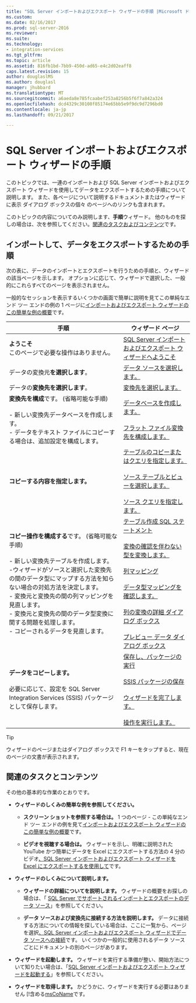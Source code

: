 ```yaml
---
title: "SQL Server インポートおよびエクスポート ウィザードの手順 |Microsoft ドキュメント"
ms.custom: 
ms.date: 02/16/2017
ms.prod: sql-server-2016
ms.reviewer: 
ms.suite: 
ms.technology:
- integration-services
ms.tgt_pltfrm: 
ms.topic: article
ms.assetid: 816fb1bd-7bb9-450d-ad65-e4c2d02eaff8
caps.latest.revision: 15
author: douglaslMS
ms.author: douglasl
manager: jhubbard
ms.translationtype: MT
ms.sourcegitcommit: a6aeda8e785fcaabef253a8256b5f6f7a842a324
ms.openlocfilehash: dcd4329c30108f85174e65bb5e9f9dc9d7296bd0
ms.contentlocale: ja-jp
ms.lasthandoff: 09/21/2017

---
```

# <a name="steps-in-the-sql-server-import-and-export-wizard"></a>SQL Server インポートおよびエクスポート ウィザードの手順
このトピックでは、一連のインポートおよび SQL Server インポートおよびエクスポート ウィザードを使用してデータをエクスポートするための手順について説明します。 また、各ページについて説明するドキュメントまたはウィザードに表示 ダイアログ ボックスの個々 のページへのリンクも含まれます。

このトピックの内容についてのみ説明します、**手順**ウィザード。 他のものを探しの場合は、次を参照してください。[関連のタスクおよびコンテンツ](#related)です。

## <a name="steps-for-importing-and-exporting-data"></a>インポートして、データをエクスポートするための手順  
 次の表に、データのインポートとエクスポートを行うための手順と、ウィザードの該当ページを示します。 オプションに応じて、ウィザードで選択した、一般的にこれらすべてのページを表示されません。  

一般的なセッションを表示するいくつかの画面で簡単に説明を見てこの単純なエンド ツー エンドの例の 1 ページに[インポートおよびエクスポート ウィザードのこの簡単な例の概要](../../integration-services/import-export-data/get-started-with-this-simple-example-of-the-import-and-export-wizard.md)です。

|手順|ウィザード ページ|  
|----------|------------------|  
|**ようこそ**<br />このページで必要な操作はありません。|[SQL Server インポートおよびエクスポート ウィザードへようこそ](../../integration-services/import-export-data/welcome-to-sql-server-import-and-export-wizard.md)|  
|データの変換元**を選択します**。|[データ ソースを選択します。](../../integration-services/import-export-data/choose-a-data-source-sql-server-import-and-export-wizard.md)|  
|データの**変換先を選択します**。|[変換先を選択します。](../../integration-services/import-export-data/choose-a-destination-sql-server-import-and-export-wizard.md)|  
|**変換先を構成**です。 (省略可能な手順)<br /><br /> - 新しい変換先データベースを作成します。<br />- データをテキスト ファイルにコピーする場合は、追加設定を構成します。|[データベースを作成します。](../../integration-services/import-export-data/create-database-sql-server-import-and-export-wizard.md)<br /><br />[フラット ファイル変換先を構成します。](../../integration-services/import-export-data/configure-flat-file-destination-sql-server-import-and-export-wizard.md)|  
|**コピーする内容を指定します。**|[テーブルのコピーまたはクエリを指定します。](../../integration-services/import-export-data/specify-table-copy-or-query-sql-server-import-and-export-wizard.md)<br /><br />[ソース テーブルとビューを選択します。](../../integration-services/import-export-data/select-source-tables-and-views-sql-server-import-and-export-wizard.md)<br /><br />[ソース クエリを指定します。](../../integration-services/import-export-data/provide-a-source-query-sql-server-import-and-export-wizard.md)|  
|**コピー操作を構成する**です。 (省略可能な手順)<br /><br /> - 新しい変換先テーブルを作成します。<br />-ウィザードがソースと選択した変換先の間のデータ型にマップする方法を知らない場合の対処方法を決定します。<br />- 変換元と変換先の間の列マッピングを見直します。<br />- 変換元と変換先の間のデータ型変換に関する問題を処理します。<br />- コピーされるデータを見直します。|[テーブル作成 SQL ステートメント](../../integration-services/import-export-data/create-table-sql-statement-sql-server-import-and-export-wizard.md)<br /><br />[変換の確認を伴わない型を変換します。](../../integration-services/import-export-data/convert-types-without-conversion-checking-sql-server-import-and-export-wizard.md)<br /><br />[列マッピング](../../integration-services/import-export-data/column-mappings-sql-server-import-and-export-wizard.md)<br /><br />[データ型マッピングを確認します。](../../integration-services/import-export-data/review-data-type-mapping-sql-server-import-and-export-wizard.md)<br /><br />[列の変換の詳細 ダイアログ ボックス](../../integration-services/import-export-data/column-conversion-details-dialog-box-sql-server-import-and-export-wizard.md)<br /><br />[プレビュー データ ダイアログ ボックス](../../integration-services/import-export-data/preview-data-dialog-box-sql-server-import-and-export-wizard.md)|  
|**データをコピーします。**<br /><br /> 必要に応じて、設定を SQL Server Integration Services (SSIS) パッケージとして保存します。|[保存し、パッケージの実行](../../integration-services/import-export-data/save-and-run-package-sql-server-import-and-export-wizard.md)<br /><br />[SSIS パッケージの保存](../../integration-services/import-export-data/save-ssis-package-sql-server-import-and-export-wizard.md)<br /><br />[ウィザードを完了します。](../../integration-services/import-export-data/complete-the-wizard-sql-server-import-and-export-wizard.md)<br /><br />[操作を実行します。](../../integration-services/import-export-data/performing-operation-sql-server-import-and-export-wizard.md)|  

> [!TIP]
> ウィザードのページまたはダイアログ ボックスで F1 キーをタップすると、現在のページの文書が表示されます。

## <a name="related"></a>関連のタスクとコンテンツ  
その他の基本的な作業のとおりです。
-   **ウィザードのしくみの簡単な例を参照してください。**

    -   **スクリーン ショットを参照する場合は。** 1 つのページ - この単純なエンド ツー エンドの例を見て[インポートおよびエクスポート ウィザードのこの簡単な例の概要](../../integration-services/import-export-data/get-started-with-this-simple-example-of-the-import-and-export-wizard.md)です。

    -   **ビデオを視聴する場合は。** ウィザードを示し、明確に説明された YouTube かつ簡単にデータを Excel にエクスポートする方法の 4 分のビデオ[、SQL Server インポートおよびエクスポート ウィザードを Excel にエクスポートするを使用して](https://go.microsoft.com/fwlink/?linkid=829049)です。

-   **ウィザードのしくみについて説明します。**

    -   **ウィザードの詳細についてを説明します。** ウィザードの概要をお探しの場合は、「 [SQL Server でサポートされるインポートとエクスポートのデータ ソース](../../integration-services/import-export-data/import-and-export-data-with-the-sql-server-import-and-export-wizard.md)」を参照してください。

    -   **データ ソースおよび変換先に接続する方法を説明します。** データに接続する方法についての情報を探している場合は、ここに一覧から、ページを選択[、SQL Server インポートおよびエクスポート ウィザードでデータ ソースへの接続](../../integration-services/import-export-data/connect-to-data-sources-with-the-sql-server-import-and-export-wizard.md)です。 いくつかの一般的に使用されるデータ ソースごとにドキュメントの別のページがあります。 

-   **ウィザードを起動します。** ウィザードを実行する準備が整い、開始方法について知りたい場合は、「[SQL Server インポートおよびエクスポート ウィザードを起動する](../../integration-services/import-export-data/start-the-sql-server-import-and-export-wizard.md)」を参照してください。

-   **ウィザードを取得します。** かどうかに、ウィザードを実行する必要はありません [!含める[msCoName](/sql-docs/docs/ssdt/download-sql-server-data-tools-ssdt)です。



